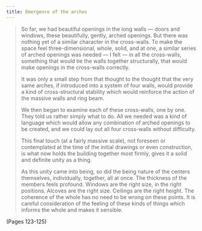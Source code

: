 ```yaml
---
title: Emergence of the arches
---
```


> So far, we had beautiful openings in the long walls — doors and windows, these beautifully, gently, arched openings. But there was nothing yet of a similar character in the cross-walls. To make the space feel three-dimensional, whole, solid, and at one, a similar series of arched openings was needed — I felt — in all the cross-walls, something that would tie the walls together structurally, that would make openings in the cross-walls correctly.
> 
> It was only a small step from that thought to the thought that the very same arches, if introduced into a system of four walls, would provide a kind of cross-structural stability which would reinforce the action of the massive walls and ring beam.
> 
> We then began to examine each of these cross-walls, one by one. They told us rather simply what to do. All we needed was a kind of language which would allow any combination of arched openings to be created, and we could lay out all four cross-walls without difficulty.
> 
> This final touch (at a fairly massive scale), not foreseen or contemplated at the time of the initial drawings or even construction, is what now holds the building together most firmly, gives it a solid and definite unity as a thing.
> 
> As this unity came into being, so did the being nature of the centers themselves, individually, together, all at once. The thickness of the members feels profound. Windows are the right size, in the right positions. Alcoves are the right size. Ceilings are the right height. The coherence of the whole has no need to be wrong on these points. It is careful consideration of the feeling of these kinds of things which informs the whole and makes it sensible.

(Pages 123-125)
